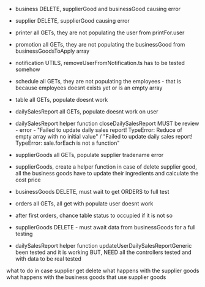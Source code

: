 - business DELETE, supplierGood and businessGood causing error
- supplier DELETE, supplierGood causing error
- printer all GETs, they are not populating the user from printFor.user
- promotion all GETs, they are not populating the businessGood from businessGoodsToApply array
- notification UTILS, removeUserFromNotification.ts has to be tested somehow
- schedule all GETs, they are not populating the employees - that is because employees doesnt exists yet or is an empty array
- table all GETs, populate doesnt work
- dailySalesReport all GETs, populate doesnt work on user
- dailySalesReport helper function closeDailySalesReport MUST be review - error - "Failed to update daily sales report! TypeError: Reduce of empty array with no initial value" / "Failed to update daily sales report! TypeError: sale.forEach is not a function"
- supplierGoods all GETs, populate supplier tradename error
- supplierGoods, create a helper function in case of delete supplier good, all the business goods have to update their ingredients and calculate the cost price
- businessGoods DELETE, must wait to get ORDERS to full test
- orders all GETs, all get with populate user doesnt work
- after first orders, chance table status to occupied if it is not so


- supplierGoods DELETE - must await data from businessGoods for a full testing
- dailySalesReport helper function updateUserDailySalesReportGeneric been tested and it is working BUT, NEED all the controllers tested and with data to be real tested




what to do in case supplier get delete
    what happens with the supplier goods
    what happens with the business goods that use supplier goods